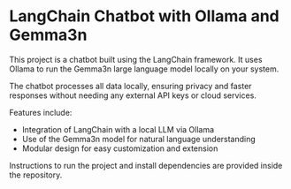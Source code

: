 # LangChain Chatbot with Ollama and Gemma3n

This project is a chatbot built using the LangChain framework. It uses Ollama to run the Gemma3n large language model locally on your system.

The chatbot processes all data locally, ensuring privacy and faster responses without needing any external API keys or cloud services.

Features include:
- Integration of LangChain with a local LLM via Ollama
- Use of the Gemma3n model for natural language understanding
- Modular design for easy customization and extension

Instructions to run the project and install dependencies are provided inside the repository.
